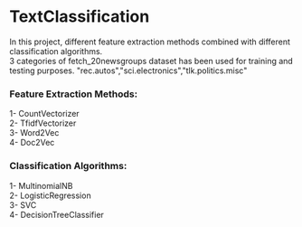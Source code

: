 # TextClassification
In this project, different feature extraction methods combined with different classification algorithms.\
3 categories of fetch_20newsgroups dataset has been used for training and testing purposes.
"rec.autos","sci.electronics","tlk.politics.misc"

### Feature Extraction Methods:
1- CountVectorizer\
2- TfidfVectorizer\
3- Word2Vec\
4- Doc2Vec

### Classification Algorithms:
1- MultinomialNB\
2- LogisticRegression\
3- SVC\
4- DecisionTreeClassifier

